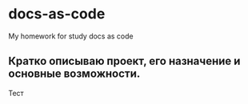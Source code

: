 # docs-as-code
My homework for study docs as code  
## Кратко описываю проект, его назначение и основные возможности.  
Тест
